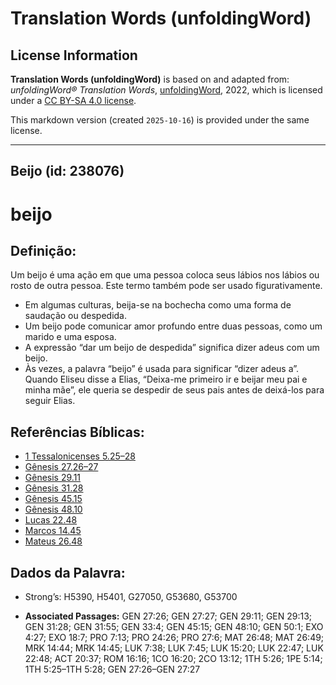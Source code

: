 # Translation Words (unfoldingWord)

## License Information

**Translation Words (unfoldingWord)** is based on and adapted from: _unfoldingWord® Translation Words_, [unfoldingWord](https://unfoldingword.org/utw), 2022, which is licensed under a [CC BY-SA 4.0 license](https://creativecommons.org/licenses/by-sa/4.0/legalcode.en).

This markdown version (created `2025-10-16`) is provided under the same license.



--------------------------------

## Beijo (id: 238076)

beijo
=====

Definição:
----------

Um beijo é uma ação em que uma pessoa coloca seus lábios nos lábios ou rosto de outra pessoa. Este termo também pode ser usado figurativamente.

* Em algumas culturas, beija\-se na bochecha como uma forma de saudação ou despedida.
* Um beijo pode comunicar amor profundo entre duas pessoas, como um marido e uma esposa.
* A expressão “dar um beijo de despedida” significa dizer adeus com um beijo.
* Às vezes, a palavra “beijo” é usada para significar “dizer adeus a”. Quando Eliseu disse a Elias, “Deixa\-me primeiro ir e beijar meu pai e minha mãe”, ele queria se despedir de seus pais antes de deixá\-los para seguir Elias.

Referências Bíblicas:
---------------------

* [1 Tessalonicenses 5\.25–28](https://ref.ly/1Thess5:25-1Thess5:28)
* [Gênesis 27\.26–27](https://ref.ly/Gen27:26-Gen27:27)
* [Gênesis 29\.11](https://ref.ly/Gen29:11)
* [Gênesis 31\.28](https://ref.ly/Gen31:28)
* [Gênesis 45\.15](https://ref.ly/Gen45:15)
* [Gênesis 48\.10](https://ref.ly/Gen48:10)
* [Lucas 22\.48](https://ref.ly/Luke22:48)
* [Marcos 14\.45](https://ref.ly/Mark14:45)
* [Mateus 26\.48](https://ref.ly/Matt26:48)

Dados da Palavra:
-----------------

* Strong’s: H5390, H5401, G27050, G53680, G53700

* **Associated Passages:** GEN 27:26; GEN 27:27; GEN 29:11; GEN 29:13; GEN 31:28; GEN 31:55; GEN 33:4; GEN 45:15; GEN 48:10; GEN 50:1; EXO 4:27; EXO 18:7; PRO 7:13; PRO 24:26; PRO 27:6; MAT 26:48; MAT 26:49; MRK 14:44; MRK 14:45; LUK 7:38; LUK 7:45; LUK 15:20; LUK 22:47; LUK 22:48; ACT 20:37; ROM 16:16; 1CO 16:20; 2CO 13:12; 1TH 5:26; 1PE 5:14; 1TH 5:25–1TH 5:28; GEN 27:26–GEN 27:27

